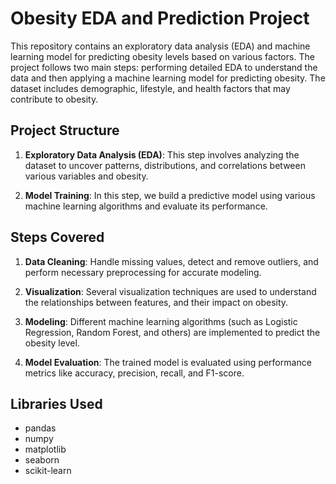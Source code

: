 # Obesity EDA and Prediction Project

This repository contains an exploratory data analysis (EDA) and machine learning model for predicting obesity levels based on various factors. The project follows two main steps: performing detailed EDA to understand the data and then applying a machine learning model for predicting obesity. The dataset includes demographic, lifestyle, and health factors that may contribute to obesity.

## Project Structure

1. **Exploratory Data Analysis (EDA)**: This step involves analyzing the dataset to uncover patterns, distributions, and correlations between various variables and obesity.

2. **Model Training**: In this step, we build a predictive model using various machine learning algorithms and evaluate its performance.

## Steps Covered

1. **Data Cleaning**: Handle missing values, detect and remove outliers, and perform necessary preprocessing for accurate modeling.

2. **Visualization**: Several visualization techniques are used to understand the relationships between features, and their impact on obesity.

3. **Modeling**: Different machine learning algorithms (such as Logistic Regression, Random Forest, and others) are implemented to predict the obesity level.

4. **Model Evaluation**: The trained model is evaluated using performance metrics like accuracy, precision, recall, and F1-score.

## Libraries Used

- pandas
- numpy
- matplotlib
- seaborn
- scikit-learn


